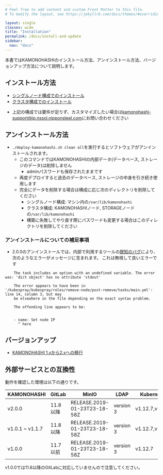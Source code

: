 ```yaml
---
# Feel free to add content and custom Front Matter to this file.
# To modify the layout, see https://jekyllrb.com/docs/themes/#overriding-theme-defaults

layout: single
classes: wide
title: "Installation"
permalink: /docs/install-and-update
sidebar:
  nav: "docs"
---
```

本書ではKAMONOHASHIのインストール方法、アンインストール方法、バージョンアップ方法について説明します。

## インストール方法

 - <a href="/docs/install-and-update/deploy-single-node">シングルノード構成でのインストール</a>
 - <a href="/docs/install-and-update/deploy-cluster">クラスタ構成でのインストール</a>

* 上記の構成では要件が足りず、カスタマイズしたい場合は[kamonohashi-support@jp.nssol.nipponsteel.com](mailto:kamonohashi-support@jp.nssol.nipponsteel.com)にお問い合わせください


## アンインストール方法
* `./deploy-kamonohashi.sh clean all`を実行するとソフトウェアがアンインストールされます。
  * このコマンドではKAMONOHASHIの内部データ(データベース, ストレージのデータ)は削除しません
    * adminパスワードも保存されたままです
  * 再度デプロイすると過去のデータベース, ストレージの中身を引き続き使用します
  * 完全にデータを削除する場合は構成に応じ次のディレクトリを削除してください
    * シングルノード構成: マシン内の`/var/lib/kamonohashi`
    * クラスタ構成: KAMONOHASHIノード, STORAGEノードの`/var/lib/kamonohashi`
    * 構築に失敗してやり直す際にパスワードも変更する場合はこのディレクトリを削除してください

### アンインストールについての補足事項
* 2.0.0のアンインストールでは、内部で利用するツールの[既知のバグ](https://github.com/kubernetes-sigs/kubespray/issues/5185)により、次のようなエラーがメッセージに含まれます。
これは無視して良いエラーです

```
    The task includes an option with an undefined variable. The error was: 'dict object' has no attribute 'stdout'

    The error appears to have been in '/kubespray/kubespray/roles/remove-node/post-remove/tasks/main.yml': line 14, column 3, but may
    be elsewhere in the file depending on the exact syntax problem.

    The offending line appears to be:


    - name: Set node IP
      ^ here
```

## バージョンアップ
  - <a href="/docs/install-and-update/migrate1xto2x">KAMONOHASHI 1.xから2.xへの移行</a>


## 外部サービスとの互換性

動作を確認した環境は以下の通りです。

|KAMONOHASHI|GitLab|MinIO| LDAP|Kubernetes |Ubuntu |
|---|---|---|---|---|---|
|v2.0.0|11.8以降|RELEASE.2019-01-23T23-18-58Z|version 3| v1.12.7,v1.14.1|Ubuntu 18.04|
|v1.0.1 ~ v1.1.7|11.8以降|RELEASE.2019-01-23T23-18-58Z|version 3| v1.12.7,v1.14.1|ubuntu 16.04|
|v1.0.0|11.7以前|RELEASE.2019-01-23T23-18-58Z|version 3| v1.12.7|Ubuntu 16.04|

v1.0.0では11.8以降のGitLabに対応していませんので注意してください。


